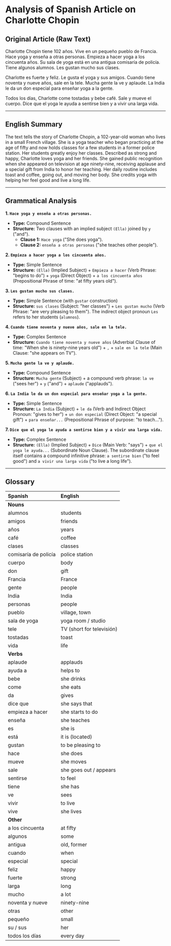# Analysis of Spanish Article on Charlotte Chopin

## Original Article (Raw Text)

Charlotte Chopin tiene 102 años. Vive en un pequeño pueblo de Francia. Hace yoga y enseña a otras personas. Empieza a hacer yoga a los cincuenta años. Su sala de yoga está en una antigua comisaría de policía. Tiene algunos alumnos. Les gustan mucho sus clases.

Charlotte es fuerte y feliz. Le gusta el yoga y sus amigos. Cuando tiene noventa y nueve años, sale en la tele. Mucha gente la ve y aplaude. La India le da un don especial para enseñar yoga a la gente.

Todos los días, Charlotte come tostadas y bebe café. Sale y mueve el cuerpo. Dice que el yoga le ayuda a sentirse bien y a vivir una larga vida.

---

## English Summary

The text tells the story of Charlotte Chopin, a 102-year-old woman who lives in a small French village. She is a yoga teacher who began practicing at the age of fifty and now holds classes for a few students in a former police station. Her students greatly enjoy her classes. Described as strong and happy, Charlotte loves yoga and her friends. She gained public recognition when she appeared on television at age ninety-nine, receiving applause and a special gift from India to honor her teaching. Her daily routine includes toast and coffee, going out, and moving her body. She credits yoga with helping her feel good and live a long life.

---

## Grammatical Analysis

**1. `Hace yoga y enseña a otras personas.`**
*   **Type:** Compound Sentence
*   **Structure:** Two clauses with an implied subject `(Ella)` joined by `y` ("and").
    *   **Clause 1:** `Hace yoga` ("She does yoga").
    *   **Clause 2:** `enseña a otras personas` ("she teaches other people").

**2. `Empieza a hacer yoga a los cincuenta años.`**
*   **Type:** Simple Sentence
*   **Structure:** `(Ella)` (Implied Subject) + `Empieza a hacer` (Verb Phrase: "begins to do") + `yoga` (Direct Object) + `a los cincuenta años` (Prepositional Phrase of time: "at fifty years old").

**3. `Les gustan mucho sus clases.`**
*   **Type:** Simple Sentence (with `gustar` construction)
*   **Structure:** `sus clases` (Subject: "her classes") + `Les gustan mucho` (Verb Phrase: "are very pleasing to them"). The indirect object pronoun `Les` refers to her students (`alumnos`).

**4. `Cuando tiene noventa y nueve años, sale en la tele.`**
*   **Type:** Complex Sentence
*   **Structure:** `Cuando tiene noventa y nueve años` (Adverbial Clause of time: "When she is ninety-nine years old") + `,` + `sale en la tele` (Main Clause: "she appears on TV").

**5. `Mucha gente la ve y aplaude.`**
*   **Type:** Compound Sentence
*   **Structure:** `Mucha gente` (Subject) + a compound verb phrase: `la ve` ("sees her") + `y` ("and") + `aplaude` ("applauds").

**6. `La India le da un don especial para enseñar yoga a la gente.`**
*   **Type:** Simple Sentence
*   **Structure:** `La India` (Subject) + `le da` (Verb and Indirect Object Pronoun: "gives to her") + `un don especial` (Direct Object: "a special gift") + `para enseñar...` (Prepositional Phrase of purpose: "to teach...").

**7. `Dice que el yoga le ayuda a sentirse bien y a vivir una larga vida.`**
*   **Type:** Complex Sentence
*   **Structure:** `(Ella)` (Implied Subject) + `Dice` (Main Verb: "says") + `que el yoga le ayuda...` (Subordinate Noun Clause). The subordinate clause itself contains a compound infinitive phrase: `a sentirse bien` ("to feel good") and `a vivir una larga vida` ("to live a long life").

---

## Glossary

| Spanish | English |
| :--- | :--- |
| **Nouns** | |
| alumnos | students |
| amigos | friends |
| años | years |
| café | coffee |
| clases | classes |
| comisaría de policía | police station |
| cuerpo | body |
| don | gift |
| Francia | France |
| gente | people |
| India | India |
| personas | people |
| pueblo | village, town |
| sala de yoga | yoga room / studio |
| tele | TV (short for televisión) |
| tostadas | toast |
| vida | life |
| **Verbs** | |
| aplaude | applauds |
| ayuda a | helps to |
| bebe | she drinks |
| come | she eats |
| da | gives |
| dice que | she says that |
| empieza a hacer | she starts to do |
| enseña | she teaches |
| es | she is |
| está | it is (located) |
| gustan | to be pleasing to |
| hace | she does |
| mueve | she moves |
| sale | she goes out / appears |
| sentirse | to feel |
| tiene | she has |
| ve | sees |
| vivir | to live |
| vive | she lives |
| **Other** | |
| a los cincuenta | at fifty |
| algunos | some |
| antigua | old, former |
| cuando | when |
| especial | special |
| feliz | happy |
| fuerte | strong |
| larga | long |
| mucho | a lot |
| noventa y nueve | ninety-nine |
| otras | other |
| pequeño | small |
| su / sus | her |
| todos los días | every day |

